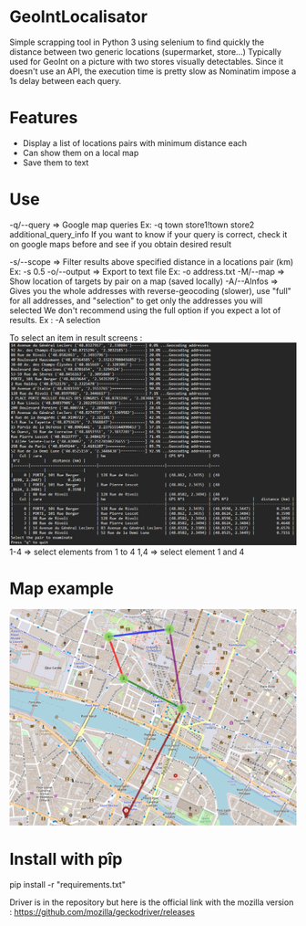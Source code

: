 # GeoIntLocalisator
 Simple scrapping tool in Python 3 using selenium to find quickly the distance between two generic locations (supermarket, store...)
 Typically used for GeoInt on a picture with two stores visually detectables.
 Since it doesn't use an API, the execution time is pretty slow as Nominatim impose a 1s delay between each query.

# Features 
-	Display a list of locations pairs with minimum distance each
-	Can show them on a local map
-	Save them to text


# Use
-q/--query => Google map queries 
	Ex: -q town store1!town store2 additional_query_info
If you want to know if your query is correct, check it on google maps before and see if you obtain desired result

-s/--scope => Filter results above specified distance in a locations pair (km) 
	Ex: -s 0.5
-o/--output => Export to text file 
	Ex: -o address.txt
-M/--map => Show location of targets by pair on a map (saved locally)
-A/--AInfos => Gives you the whole addresses with reverse-geocoding (slower), use "full"
	for all addresses, and "selection" to get only the addresses you will selected
	We don't recommend using the full option if you expect a lot of results.
	Ex : -A selection

To select an item in result screens :
![Result screen](result_table.png)
1-4 => select elements from 1 to 4
1,4 => select element 1 and 4


# Map example 
![Result screen](map_example.png)

# Install with pîp
pip install -r "requirements.txt"


Driver is in the repository but here is the official link with the mozilla version :
https://github.com/mozilla/geckodriver/releases
